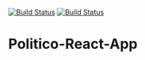 [![Build Status](https://travis-ci.org/Kimaiyo077/Politico-React-App.svg?branch=develop)](https://travis-ci.org/Kimaiyo077/Politico-React-App) [![Build Status](https://travis-ci.org/Kimaiyo077/Politico-React-App.svg?branch=develop)](https://travis-ci.org/Kimaiyo077/Politico-React-App) 

# Politico-React-App